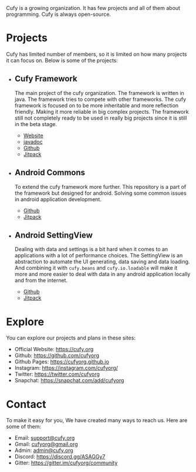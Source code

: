 <html lang="en">
    <head>
        <title>Cufy</title>
        <script>
            window.onload = function() {
              let link = top.document.createElement("link");
              link.type = "image/*";
              link.rel = "icon";
              link.href = "cufy.png";
              top.document.getElementsByTagName("head")[0].appendChild(link);
            };
        </script>
    </head>
</html> 
Cufy is a growing organization. It has few projects and all of them
about programming. Cufy is always open-source.

# Projects
Cufy has limited number of members, so it is limited on how many projects
it can focus on. Below is some of the projects:

-   ## Cufy Framework
    The main project of the cufy organization. The framework is written in java.
    The framework tries to compete with other frameworks. The cufy framework is
    focused on to be more inheritable and more reflection friendly. Making it 
    more reliable in big complex projects. The framework still not completely
    ready to be used in really big projects since it is still in the beta stage. 
    -   [Website](https://framework.cufy.org)
    -   [javadoc](https://framework.cufy.org/docs)
    -   [Github](https://github.com/cufyorg/framework)
    -   [Jitpack](https://jitpack.io/#org.cufy/framework)

-   ## Android Commons
    To extend the cufy framework more further. This repository is a part of the
    framework but designed for android. Solving some common issues in android
    application development.
    -   [Github](https://cufyorg.github.io/android-commons)
    -   [Jitpack](https://jitpack.io/#org.cufy/android-commons)

-   ## Android SettingView
    Dealing with data and settings is a bit hard when it comes to an applications
    with a lot of performance choices. The SettingView is an abstraction to
    automate the UI generating, data saving and data loading. And combining
    it with `cufy.beans` and `cufy.io.loadable` will make it more and more easier
    to deal with data in any android application locally and from the internet.
    -   [Github](https://cufyorg.github.io/android-settingview)
    -   [Jitpack](https://jitpack.io/#org.cufy/android-settingview)
    
# Explore
You can explore our projects and plans in these sites:
-   Official Website: https://cufy.org
-   Github: https://github.com/cufyorg
-   Github Pages: https://cufyorg.github.io
-   Instagram: https://instagram.com/cufyorg/
-   Twitter: https://twitter.com/cufyorg
-   Snapchat: https://snapchat.com/add/cufyorg

# Contact
To make it easy for you, We have created many ways to reach us. Here are some of them:
-   Email:  support@cufy.org
-   Gmail:  cufyorg@gmail.org
-   Admin:  admin@cufy.org
-   Discord: https://discord.gg/ASAGGy7
-   Gitter: https://gitter.im/cufyorg/community